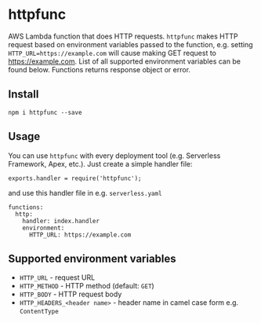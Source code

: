# httpfunc

AWS Lambda function that does HTTP requests. `httpfunc` makes HTTP request based on environment variables passed to
the function, e.g. setting `HTTP_URL=https://example.com` will cause making GET request to https://example.com. List of
all supported environment variables can be found below. Functions returns response object or error.

## Install

```
npm i httpfunc --save
```

## Usage

You can use `httpfunc` with every deployment tool (e.g. Serverless Framework, Apex, etc.). Just create a simple handler
file:

```
exports.handler = require('httpfunc');
```

and use this handler file in e.g. `serverless.yaml`

```
functions:
  http:
    handler: index.handler
    environment:
      HTTP_URL: https://example.com
```

## Supported environment variables

* `HTTP_URL` - request URL
* `HTTP_METHOD` - HTTP method (default: `GET`)
* `HTTP_BODY` - HTTP request body
* `HTTP_HEADERS_<header name>` - header name in camel case form e.g. `ContentType`
